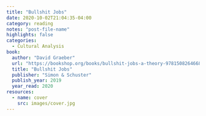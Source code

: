 ```yaml
---
title: "Bullshit Jobs"
date: 2020-10-02T21:04:35-04:00
category: reading
notes: "post-file-name"
highlights: false
categories:
  - Cultural Analysis
book:
  author: "David Graeber"
  url: "https://bookshop.org/books/bullshit-jobs-a-theory-9781508264668/9781501143335"
  title: "Bullshit Jobs"
  publisher: "Simon & Schuster"
  publish_year: 2019
  year_read: 2020
resources:
  - name: cover
    src: images/cover.jpg
---
```


